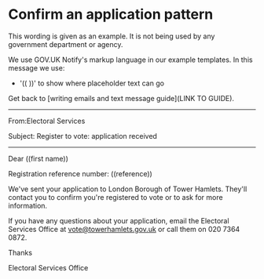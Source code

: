 # Confirm an application pattern

This wording is given as an example. It is not being used by any government department or agency.

We use GOV.UK Notify's markup language in our example templates. In this message we use:
- '(( ))' to show where placeholder text can go

Get back to [writing emails and text message guide](LINK TO GUIDE).

***
From:Electoral Services

Subject: Register to vote: application received 

***

Dear ((first name))

Registration reference number: ((reference))

We've sent your application to London Borough of Tower Hamlets. They'll contact you to confirm you're registered to vote or to ask for more information.

If you have any questions about your application, email the Electoral Services Office at vote@towerhamlets.gov.uk or call them on 020 7364 0872.

Thanks

Electoral Services Office
